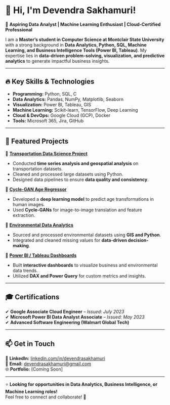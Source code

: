 # 👋 Hi, I'm Devendra Sakhamuri!  

🚀 **Aspiring Data Analyst | Machine Learning Enthusiast | Cloud-Certified Professional**  

I am a **Master’s student in Computer Science at Montclair State University** with a strong background in **Data Analytics, Python, SQL, Machine Learning, and Business Intelligence Tools (Power BI, Tableau)**. My expertise lies in **data-driven problem-solving, visualization, and predictive analytics** to generate impactful business insights.  

---

## 🔥 **Key Skills & Technologies**  
- **Programming:** Python, SQL, C  
- **Data Analytics:** Pandas, NumPy, Matplotlib, Seaborn  
- **Visualization:** Power BI, Tableau, GIS  
- **Machine Learning:** Scikit-learn, TensorFlow, Deep Learning  
- **Cloud & DevOps:** Google Cloud (GCP), Docker  
- **Tools:** Microsoft 365, Jira, GitHub  

---

## 📂 **Featured Projects**  
🔹 **[Transportation Data Science Project](#)**  
- Conducted **time series analysis and geospatial analysis** on transportation datasets.  
- Cleaned and processed large datasets using Python.  
- Designed data pipelines to ensure **data quality and consistency**.  

🔹 **[Cycle-GAN Age Regressor](#)**  
- Developed a **deep learning model** to predict age transformations in human images.  
- Used **Cycle-GANs** for image-to-image translation and feature extraction.  

🔹 **[Environmental Data Analytics](#)**  
- Sourced and processed environmental datasets using **GIS and Python**.  
- Integrated and cleaned missing values for **data-driven decision-making**.  

🔹 **[Power BI / Tableau Dashboards](#)**  
- Built **interactive dashboards** to visualize business and environmental data trends.  
- Utilized **DAX and Power Query** for custom metrics and insights.  

---

## 🎓 **Certifications**  
✔ **Google Associate Cloud Engineer** – *Issued: July 2023*  
✔ **Microsoft Power BI Data Analyst Associate** – *Issued: May 2023*  
✔ **Advanced Software Engineering (Walmart Global Tech)**  

---

## 📫 **Get in Touch**  
💼 **LinkedIn:** [linkedin.com/in/devendrasakhamuri](#)  
📧 **Email:** devendrasakhamuri@gmail.com  
🌐 **Portfolio:** [Coming Soon]  

---

⭐ **Looking for opportunities in Data Analytics, Business Intelligence, or Machine Learning roles!**  
Feel free to connect and collaborate! 🚀  
